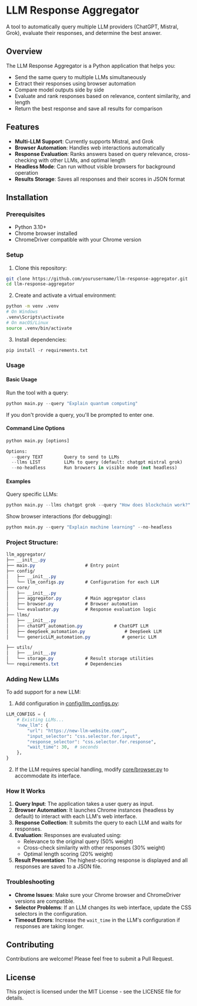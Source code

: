 # LLM Response Aggregator

A tool to automatically query multiple LLM providers (ChatGPT, Mistral, Grok), evaluate their responses, and determine the best answer.

## Overview

The LLM Response Aggregator is a Python application that helps you:

- Send the same query to multiple LLMs simultaneously
- Extract their responses using browser automation
- Compare model outputs side by side
- Evaluate and rank responses based on relevance, content similarity, and length
- Return the best response and save all results for comparison

## Features

- **Multi-LLM Support**: Currently supports Mistral, and Grok
- **Browser Automation**: Handles web interactions automatically
- **Response Evaluation**: Ranks answers based on query relevance, cross-checking with other LLMs, and optimal length
- **Headless Mode**: Can run without visible browsers for background operation
- **Results Storage**: Saves all responses and their scores in JSON format

## Installation

### Prerequisites

- Python 3.10+
- Chrome browser installed
- ChromeDriver compatible with your Chrome version

### Setup

1. Clone this repository:

```bash
git clone https://github.com/yourusername/llm-response-aggregator.git
cd llm-response-aggregator
```

2. Create and activate a virtual environment:

```bash
python -m venv .venv
# On Windows
.venv\Scripts\activate
# On macOS/Linux
source .venv/bin/activate
```

3. Install dependencies:

```python
pip install -r requirements.txt
```

### Usage

#### Basic Usage

Run the tool with a query:

```python
python main.py --query "Explain quantum computing"
```

If you don't provide a query, you'll be prompted to enter one.

#### Command Line Options

```python
python main.py [options]

Options:
  --query TEXT        Query to send to LLMs
  --llms LIST         LLMs to query (default: chatgpt mistral grok)
  --no-headless       Run browsers in visible mode (not headless)
```

#### Examples

Query specific LLMs:

```python
python main.py --llms chatgpt grok --query "How does blockchain work?"
```

Show browser interactions (for debugging):

```python
python main.py --query "Explain machine learning" --no-headless
```

### Project Structure:

```css
llm_aggregator/
├── __init__.py
├── main.py                   # Entry point
├── config/
│   ├── __init__.py
│   └── llm_configs.py        # Configuration for each LLM
├── core/
│   ├── __init__.py
│   ├── aggregator.py         # Main aggregator class
│   ├── browser.py            # Browser automation
│   └── evaluator.py          # Response evaluation logic
├── llms/
│   ├── __init__.py
│   ├── chatGPT_automation.py            # ChatGPT LLM
│   ├── deepSeek_automation.py               # DeepSeek LLM
│   └── genericLLM_automation.py            # generic LLM

├── utils/
│   ├── __init__.py
│   └── storage.py            # Result storage utilities
└── requirements.txt          # Dependencies
```

### Adding New LLMs

To add support for a new LLM:

1. Add configuration in [config/llm_configs.py](config/llm_configs.py):

```python
LLM_CONFIGS = {
    # Existing LLMs...
    "new_llm": {
        "url": "https://new-llm-website.com/",
        "input_selector": "css.selector.for.input",
        "response_selector": "css.selector.for.response",
        "wait_time": 30,  # seconds
    },
}
```

2. If the LLM requires special handling, modify [core/browser.py](core/browser.py) to accommodate its interface.

### How It Works

1. **Query Input**: The application takes a user query as input.
2. **Browser Automation**: It launches Chrome instances (headless by default) to interact with each LLM's web interface.
3. **Response Collection**: It submits the query to each LLM and waits for responses.
4. **Evaluation**: Responses are evaluated using:
   - Relevance to the original query (50% weight)
   - Cross-check similarity with other responses (30% weight)
   - Optimal length scoring (20% weight)
5. **Result Presentation**: The highest-scoring response is displayed and all responses are saved to a JSON file.

### Troubleshooting

- **Chrome Issues**: Make sure your Chrome browser and ChromeDriver versions are compatible.
- **Selector Problems**: If an LLM changes its web interface, update the CSS selectors in the configuration.
- **Timeout Errors**: Increase the `wait_time` in the LLM's configuration if responses are taking longer.

## Contributing

Contributions are welcome! Please feel free to submit a Pull Request.

## License

This project is licensed under the MIT License - see the LICENSE file for details.

